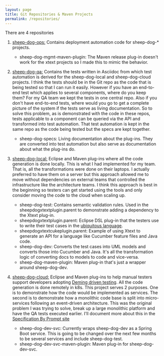 ```yaml
---
layout: page
title: Git Repositories & Maven Projects
permalink: /repositories/
---
```


There are 4 repositories
1. [sheep-dog-ops:][1] Contains deployment automation code for sheep-dog-* projects.
   - sheep-dog-mgmt-maven-plugin: The Maven release plug-in doesn't work for the xtext projects so I made this to mimic the behavior.

2. [sheep-dog-qa:][2] Contains the tests written in Asciidoc from which test automation is derived for the sheep-dog-local and sheep-dog-cloud projects. 
I think the tests should be in the Git repo as the code that is being tested so that I can run it easily. 
However if you have an end-to-end test which applies to several components, where do you keep them? For my QA team we kept the tests in one central repo. 
Also if you don't have end-to-end tests, where would you go to get a complete picture of the system if the tests serve as living documentation.
So to solve this problem, as is demonstrated with the code in these repos, tests applicable to a component can be queried via the API and transformed into test automation. 
That test automation is kept in the same repo as the code being tested but the specs are kept together.
   - sheep-dog-specs: Living documentation about the plug-ins. They are converted into test automation but also serve as documentation about what the plug-ins do.

3. [sheep-dog-local:][3] Eclipse and Maven plug-ins where all the code generation is done locally. 
This is what I had implemented for my team. That is, all the transformations were done on their laptops. 
I actually preferred to have them on a server but this approach allowed me to move without dependencies on external teams that controlled the infrastructure like the architecture teams. 
I think this approach is best in the beginning so testers can get started using the tools and only consider moving the code to the cloud when scaling up.
   - sheep-dog-test: Contains semantic validation rules. Used in the sheepdogxtextplugin.parent to demonstrate adding a dependency to the Xtext plug-in.
   - sheepdogxtextplugin.parent: Eclipse DSL plug-in that the testers use to write their test cases in the [ubiquitous language][6].
   - sheepdogxtextcukeplugin.parent: Example of using Xtext to generate an API for a language like Cucumber feature files and Java code.
   - sheep-dog-dev: Converts the test cases into UML models and converts those into Cucumber and Java. It's all the transformation logic of converting docs to models to code and vice-versa.
   - sheep-dog-maven-plugin: Maven plug-in that's just a wrapper around sheep-dog-dev. 

4. [sheep-dog-cloud:][4] Eclipse and Maven plug-ins to help manual testers support developers adopting [Deming driven testing][7]. All the code generation is done remotely in k8s.
This project serves 2 purposes. One is to demonstrate how the code would be implemented as services. 
The second is to demonstrate how a monolithic code base is split into micro-services following an event-driven architecture. 
This was the original problem I was trying to solve, break up a large monolithic platform and have the QA tests executed earlier.
I'll document more about this in the [Specification By Prompt site][5]
   - sheep-dog-dev-svc: Currently wraps sheep-dog-dev as a Spring Boot service. This is going to be changed over the next few months to be several services and include sheep-dog-test.
   - sheep-dog-dev-svc-maven-plugin: Maven plug-in for sheep-dog-dev-svc.

[1]: https://github.com/farhan5248/sheep-dog-ops
[2]: https://github.com/farhan5248/sheep-dog-qa
[3]: https://github.com/farhan5248/sheep-dog-local
[4]: https://github.com/farhan5248/sheep-dog-cloud
[5]: /specificationbyprompt
[6]: /specificationbyprompt/walkthrough-of-tools/ubiquitous-language-implementation
[7]: /demingdriventesting/about
